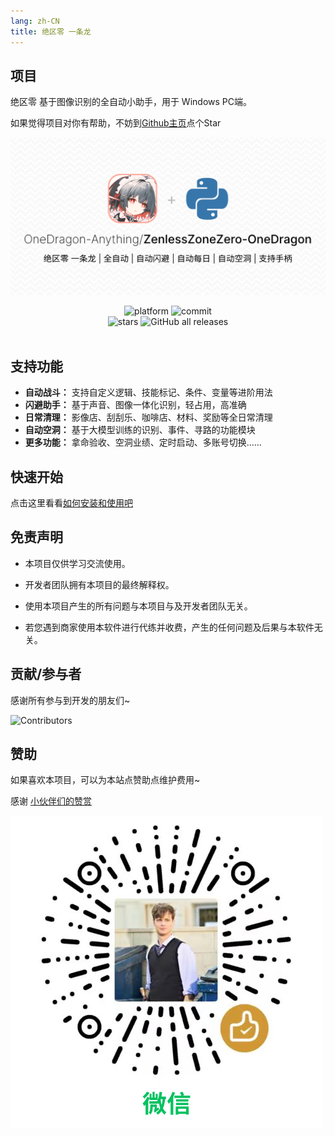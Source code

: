 ```yaml
---
lang: zh-CN
title: 绝区零 一条龙
---
```



## 项目

绝区零 基于图像识别的全自动小助手，用于 Windows PC端。

如果觉得项目对你有帮助，不妨到[Github主页](https://github.com/OneDragon-Anything/ZenlessZoneZero-OneDragon)点个Star

![应用展示](/images/zzz/zzz_app.png)
<div align="center">
    <div>
        <img alt="platform" src="https://img.shields.io/badge/platform-Windows-blueviolet">
        <img alt="commit" src="https://img.shields.io/github/commit-activity/m/OneDragon-Anything/ZenlessZoneZero-OneDragon?color=blue">
    </div>
    <div>
        <img alt="stars" src="https://img.shields.io/github/stars/OneDragon-Anything/ZenlessZoneZero-OneDragon?style=social">
        <img alt="GitHub all releases" src="https://img.shields.io/github/downloads/OneDragon-Anything/ZenlessZoneZero-OneDragon/total?style=social">
    </div>
    <br>
</div>

## 支持功能

- **自动战斗：** 支持自定义逻辑、技能标记、条件、变量等进阶用法
- **闪避助手：** 基于声音、图像一体化识别，轻占用，高准确
- **日常清理：** 影像店、刮刮乐、咖啡店、材料、奖励等全日常清理
- **自动空洞：** 基于大模型训练的识别、事件、寻路的功能模块
- **更多功能：** 拿命验收、空洞业绩、定时启动、多账号切换……

## 快速开始

点击这里看看[如何安装和使用吧](./quickstart.md)

## 免责声明

- 本项目仅供学习交流使用。

- 开发者团队拥有本项目的最终解释权。

- 使用本项目产生的所有问题与本项目与及开发者团队无关。

- 若您遇到商家使用本软件进行代练并收费，产生的任何问题及后果与本软件无关。

## 贡献/参与者

感谢所有参与到开发的朋友们~

![Contributors](https://contrib.rocks/image?repo=OneDragon-Anything/ZenlessZoneZero-OneDragon)

## 赞助

如果喜欢本项目，可以为本站点赞助点维护费用~

感谢 [小伙伴们的赞赏](https://github.com/OneDragon-Anything/OneDragon-Thanks)

![微信赞赏](/images/sponsor_wechat.png)